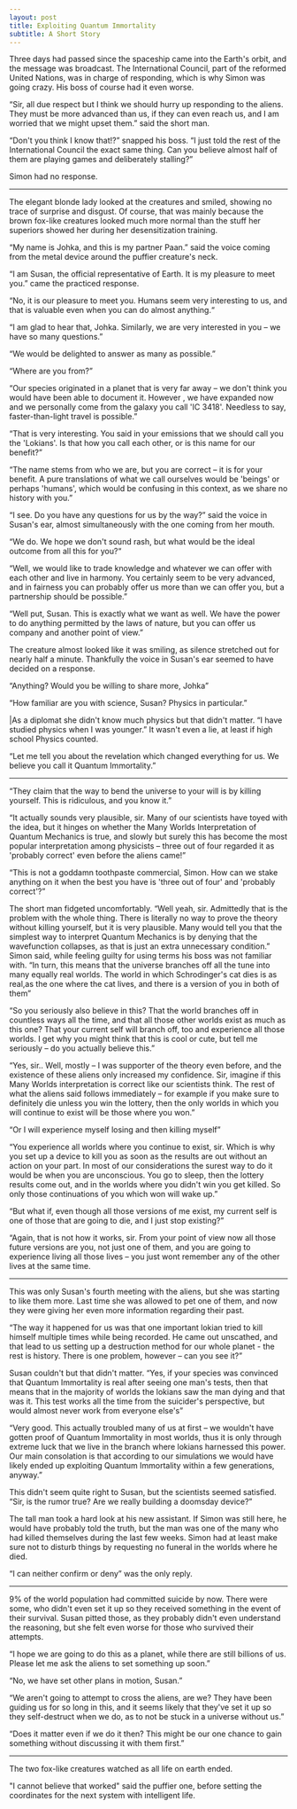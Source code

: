 ```yaml
---
layout: post
title: Exploiting Quantum Immortality
subtitle: A Short Story
---
```



Three days had passed since the spaceship came into the Earth's orbit, and the message was broadcast. The International Council, part of the reformed United Nations, was in charge of responding, which is why Simon was going crazy. His boss of course had it even worse.

“Sir, all due respect but I think we should hurry up responding to the aliens. They must be more advanced than us, if they can even reach us, and I am worried that we might upset them.” said the short man.

“Don't you think I know that!?” snapped his boss. “I just told the rest of the International Council the exact same thing. Can you believe almost half of them are playing games and deliberately stalling?”

Simon had no response.

---

The elegant blonde lady looked at the creatures and smiled, showing no trace of surprise and disgust. Of course, that was mainly because the brown fox-like creatures looked much more normal than the stuff her superiors showed her during her desensitization training.

“My name is Johka, and  this is my partner Paan.” said the voice coming from the metal device around the puffier creature's neck.

“I am Susan, the official representative of  Earth. It is my pleasure to meet you.” came the practiced response.

“No, it is our pleasure to meet you. Humans seem very interesting to us, and that is valuable even when you can do almost anything.“ 

“I am glad to hear that, Johka. Similarly, we are very interested in you – we have so many questions.”

“We would be delighted to answer as many as possible.”

“Where are you from?”

“Our species originated in a planet that is very far away – we don't think you would have been able to document it. However , we have expanded now and we personally come from the galaxy you call 'IC 3418'. Needless to say, faster-than-light travel is possible.”

“That is very interesting. You said in your emissions that we should call you the 'Lokians'. Is that how you call each other, or is this name for our benefit?”

“The name stems from who we are, but you are correct – it is for your benefit. A pure translations of what we call ourselves would be 'beings' or perhaps 'humans', which would be confusing in this context, as we share no history with you.”

“I see. Do you have any questions for us by the way?” said the voice in Susan's ear, almost simultaneously with the one coming from her mouth.

“We do. We hope we don't sound rash, but what would be the ideal outcome from all this for you?“

“Well, we would like to trade knowledge and whatever we can offer with each other and live in harmony. You certainly seem to be very advanced, and in fairness you can probably offer us more than we can offer you, but a partnership should be possible.”

“Well put, Susan. This is exactly what we want as well. We have the power to do anything permitted by the laws of nature, but you can offer us company and another point of view.”

The creature almost looked like it was smiling, as silence stretched out for nearly half a minute. Thankfully the voice in Susan's ear seemed to have decided on a response. 

“Anything? Would you be willing to share more, Johka”

“How familiar are you with science, Susan? Physics in particular.”

|As a diplomat she didn't know much physics but that didn't matter. “I have studied physics when I was younger.” It wasn't even a lie, at least if high school Physics counted. 

“Let me tell you about the revelation which changed everything for us. We believe you call it Quantum Immortality.”

---

“They claim that the way to bend the universe to your will is by killing yourself. This is ridiculous, and you know it.”

“It actually sounds very plausible, sir. Many of our scientists have toyed with the idea, but it hinges on whether the Many Worlds Interpretation of Quantum Mechanics is true, and slowly but surely this has become the most popular interpretation among physicists – three out of four regarded it as 'probably correct' even before the aliens came!”

“This is not a goddamn toothpaste commercial, Simon. How can we stake anything on it when the best you have is 'three out of four' and 'probably correct'?”

The short man fidgeted uncomfortably. “Well yeah, sir. Admittedly that is the problem with the whole thing. There is literally no way to prove the theory without killing yourself, but it is very plausible. Many would tell you that the simplest way to interpret Quantum Mechanics is by denying that the wavefunction collapses, as that is just an extra unnecessary condition.” Simon said, while feeling guilty for using terms his boss was not familiar with. “In turn, this means that the universe branches off all the tune into many equally real worlds. The world in which Schrodinger's cat dies is as real,as the one where the cat lives, and there is a version of you in both of them”

“So you seriously also believe in this? That the world branches off in countless ways all the time, and that all those other worlds exist as much as this one? That your current self will branch off, too and experience all those worlds. I get why you might think that this is cool or cute, but tell me seriously – do you actually believe this.”

“Yes, sir.. Well, mostly – I was supporter of the theory even before, and the existence of these aliens only increased my confidence. Sir, imagine if this Many Worlds interpretation is correct like our scientists think. The rest of what the aliens said follows immediately – for example if you make sure to definitely die unless you win the lottery, then the only worlds in which you will continue to exist will be those where you won.”

“Or I will experience myself losing and then killing myself”

“You experience all worlds where you continue to exist, sir. Which is why you set up a device to kill you as soon as the results are out without an action on your part. In most of our considerations the surest way to do it would be when you are unconscious. You go to sleep, then the lottery results come out, and in the worlds where you didn't win you get killed. So only those continuations of you which won will wake up.”

“But what if, even though all those versions of me exist, my current self is one of those that are going to die, and I just stop existing?”

“Again, that is not how it works, sir. From your point of view now all those future versions are you, not just one of them, and you are going to experience living all those lives – you just wont remember any of the other lives at the same time.

---

This was only Susan's fourth meeting with the aliens, but she was starting to like them more. Last time she was allowed to pet one of them, and now they were giving her even more information regarding their past.

“The way it happened for us was that one important lokian tried to kill himself multiple times while being recorded. He came out unscathed, and that lead to us setting up a destruction method for our whole planet - the rest is history. There is one problem, however – can you see it?”

Susan couldn't but that didn't matter. “Yes, if your species was convinced that Quantum Immortality is real after seeing one man's tests, then that means that in the majority of worlds the lokians saw the man dying and that was it. This test works all the time from the suicider's perspective, but would almost never work from everyone else's”

“Very good. This actually troubled many of us at first – we wouldn't have gotten proof of Quantum Immortality in most worlds, thus it is only through extreme luck that we live in the branch where lokians harnessed this power. Our main consolation is that according to our simulations we would have likely ended up exploiting Quantum Immortality within a few generations, anyway.”

This didn't seem quite right to Susan, but the scientists seemed satisfied.
“Sir, is the rumor true? Are we really building a doomsday device?”

The tall man took a hard look at his new assistant. If Simon was still here, he would have probably told  the truth, but the man was one of the many who had killed themselves during the last few weeks. Simon had at least make sure not to disturb things by requesting no funeral in the worlds where he died.

“I can neither confirm or deny” was the only reply.

---

9% of the world population had committed suicide by now. There were some, who didn't even set it up so they received something in the event of their survival. Susan pitted those, as they probably didn't even understand the reasoning, but she felt even worse for those who survived their attempts.

“I hope we are going to do this as a planet, while there are still billions of us. Please let me ask the aliens to set something up soon.”

“No, we have set other plans in motion, Susan.”

“We aren't going to attempt to cross the aliens, are we? They have been guiding us for so long in this, and it seems likely that they've set it up so they self-destruct when we do, as to not be stuck in a universe without us.”

“Does it matter even if we do it then? This might be our one chance to gain something without discussing it with them first.”


---

The two fox-like creatures watched as all life on earth ended.

"I cannot believe that worked" said the puffier one, before setting the coordinates for the next system with intelligent life.
